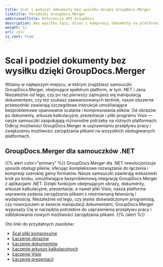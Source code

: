 ```yaml
---
title: Scal i podziel dokumenty bez wysiłku dzięki GroupDocs.Merger
linktitle: Poradniki GroupDocs.Merger
additionalTitle: Referencje API GroupDocs
description: Bez wysiłku łącz, dziel i kompresuj dokumenty na platformach .NET i Java dzięki naszym specjalistycznym samouczkom na temat GroupDocs.Merger. Odblokuj płynne zarządzanie plikami!
weight: 11
url: /pl/
is_root: true
---
```


# Scal i podziel dokumenty bez wysiłku dzięki GroupDocs.Merger


Witamy w najlepszym miejscu, w którym znajdziesz samouczki GroupDocs.Merger, obejmujące spektrum platform, w tym .NET i Java. Niezależnie od tego, czy po raz pierwszy zajmujesz się manipulacją dokumentami, czy też szukasz zaawansowanych technik, nasze obszerne przewodniki zawierają szczegółowe instrukcje umożliwiające bezproblemowe opanowanie scalania i kompresowania plików. Od obrazów po dokumenty, arkusze kalkulacyjne, prezentacje i pliki programu Visio — nasze samouczki zaspokajają różnorodne potrzeby na różnych platformach. Odkryj możliwości GroupDocs.Merger w usprawnianiu przepływu pracy i zwiększeniu możliwości zarządzania plikami na wszystkich obsługiwanych platformach.

## GroupDocs.Merger dla samouczków .NET
{{% alert color="primary" %}}
GroupDocs.Merger dla .NET rewolucjonizuje sposób obsługi plików, oferując kompleksowe rozwiązanie do łączenia i kompresji szerokiej gamy formatów. Nasze samouczki zawierają wskazówki krok po kroku, umożliwiające bezproblemową integrację GroupDocs.Merger z aplikacjami .NET. Dzięki funkcjom obejmującym obrazy, dokumenty, arkusze kalkulacyjne, prezentacje, a nawet pliki Visio, nasza platforma usprawnia zadania zarządzania plikami z niezrównaną łatwością i wydajnością. Niezależnie od tego, czy jesteś doświadczonym programistą, czy nowicjuszem w świecie manipulacji dokumentami, GroupDocs.Merger wyposaży Cię w narzędzia potrzebne do usprawnienia przepływu pracy i odblokowania nowych możliwości zarządzania plikami.
{{% /alert %}}

Oto linki do przydatnych zasobów:
 
- [Scal pliki kompresyjne](./net/merge-compress-files/)
- [Łączenie obrazów](./net/image-merging/)
- [Łączenie dokumentów](./net/document-merging/)
- [Łączenie arkuszy kalkulacyjnych](./net/spreadsheet-merging/)
- [Łączenie Visio](./net/visio-merging/)
- [Łączenie prezentacji](./net/presentation-merging/)




